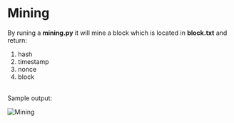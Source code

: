 # Mining
By runing a **mining.py** it will mine a block which is located in **block.txt** and return:
1. hash
2. timestamp
3. nonce
4. block
<br>
Sample output:

![Mining](https://github.com/mahdi-rostami/crypto/blob/main/Mining/photos/mining.png)

